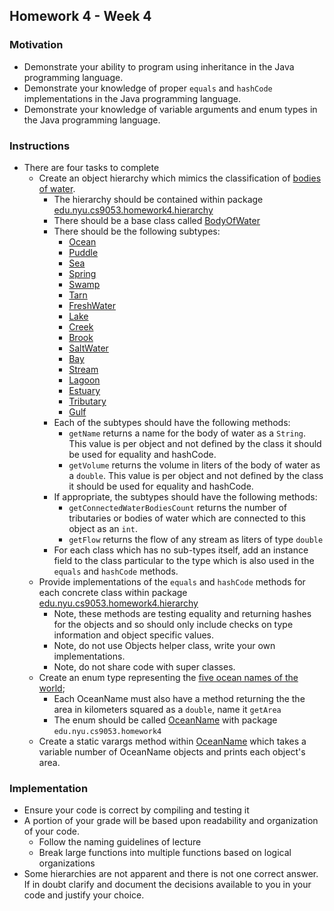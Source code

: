 ## Homework 4 - Week 4

### Motivation
* Demonstrate your ability to program using inheritance in the Java programming language.
* Demonstrate your knowledge of proper `equals` and `hashCode` implementations in the Java programming language.
* Demonstrate your knowledge of variable arguments and enum types in the Java programming language.

### Instructions
* There are four tasks to complete
    - Create an object hierarchy which mimics the classification of [bodies of water](https://en.wikipedia.org/wiki/Body_of_water).
        - The hierarchy should be contained within package [edu.nyu.cs9053.homework4.hierarchy](src/main/java/edu/nyu/cs9053/homework4/hierarchy)
        - There should be a base class called [BodyOfWater](src/main/java/edu/nyu/cs9053/homework4/hierarchy/BodyOfWater.java)
        - There should be the following subtypes:
            - [Ocean](src/main/java/edu/nyu/cs9053/homework4/hierarchy/Ocean.java)
            - [Puddle](src/main/java/edu/nyu/cs9053/homework4/hierarchy/Puddle.java)
            - [Sea](src/main/java/edu/nyu/cs9053/homework4/hierarchy/Sea.java)
            - [Spring](src/main/java/edu/nyu/cs9053/homework4/hierarchy/Spring.java)
            - [Swamp](src/main/java/edu/nyu/cs9053/homework4/hierarchy/Swamp.java)
            - [Tarn](src/main/java/edu/nyu/cs9053/homework4/hierarchy/Tarn.java)
            - [FreshWater](src/main/java/edu/nyu/cs9053/homework4/hierarchy/FreshWater.java)
            - [Lake](src/main/java/edu/nyu/cs9053/homework4/hierarchy/Lake.java)
            - [Creek](src/main/java/edu/nyu/cs9053/homework4/hierarchy/Creek.java)
            - [Brook](src/main/java/edu/nyu/cs9053/homework4/hierarchy/Brook.java)
            - [SaltWater](src/main/java/edu/nyu/cs9053/homework4/hierarchy/SaltWater.java)
            - [Bay](src/main/java/edu/nyu/cs9053/homework4/hierarchy/Bay.java)
            - [Stream](src/main/java/edu/nyu/cs9053/homework4/hierarchy/Stream.java)
            - [Lagoon](src/main/java/edu/nyu/cs9053/homework4/hierarchy/Lagoon.java)
            - [Estuary](src/main/java/edu/nyu/cs9053/homework4/hierarchy/Estuary.java)
            - [Tributary](src/main/java/edu/nyu/cs9053/homework4/hierarchy/Tributary.java)
            - [Gulf](src/main/java/edu/nyu/cs9053/homework4/hierarchy/Gulf.java)
        - Each of the subtypes should have the following methods:
            - `getName` returns a name for the body of water as a `String`. This value is per object and not defined by the class it should be used for equality and hashCode.
            - `getVolume` returns the volume in liters of the body of water as a `double`. This value is per object and not defined by the class it should be used for equality and hashCode.
        - If appropriate, the subtypes should have the following methods:
            - `getConnectedWaterBodiesCount` returns the number of tributaries or bodies of water which are connected to this object as an `int`.
            - `getFlow` returns the flow of any stream as liters of type `double`
        - For each class which has no sub-types itself, add an instance field to the class particular to the type which is also used in the `equals` and `hashCode` methods.
    - Provide implementations of the `equals` and `hashCode` methods for each concrete class within package [edu.nyu.cs9053.homework4.hierarchy](src/main/java/edu/nyu/cs9053/homework4/hierarchy)
        - Note, these methods are testing equality and returning hashes for the objects and so should only include checks on type information and object specific values.
        - Note, do not use Objects helper class, write your own implementations.
        - Note, do not share code with super classes.
    - Create an enum type representing the [five ocean names of the world](https://simple.wikipedia.org/wiki/World_Ocean);
        - Each OceanName must also have a method returning the the area in kilometers squared as a `double`, name it `getArea`
        - The enum should be called [OceanName](src/main/java/edu/nyu/cs9053/homework4/OceanName.java) with package `edu.nyu.cs9053.homework4`
    - Create a static varargs method within [OceanName](src/main/java/edu/nyu/cs9053/homework4/OceanName.java) which takes a variable number of OceanName objects and prints each object's area.

### Implementation
* Ensure your code is correct by compiling and testing it
* A portion of your grade will be based upon readability and organization of your code.
    - Follow the naming guidelines of lecture
    - Break large functions into multiple functions based on logical organizations
* Some hierarchies are not apparent and there is not one correct answer.  If in doubt clarify and document the decisions available to you in your code and justify your choice.    
    